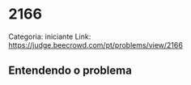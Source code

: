 # 2166

Categoria: iniciante
Link: https://judge.beecrowd.com/pt/problems/view/2166
## Entendendo o problema

